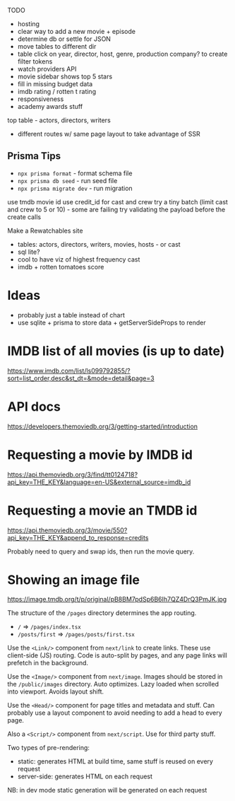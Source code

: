 TODO

- hosting
- clear way to add a new movie + episode
- determine db or settle for JSON
- move tables to different dir
- table click on year, director, host, genre, production company? to create filter tokens
- watch providers API
- movie sidebar shows top 5 stars
- fill in missing budget data
- imdb rating / rotten t rating
- responsiveness
- academy awards stuff

top table - actors, directors, writers

- different routes w/ same page layout to take advantage of SSR

## Prisma Tips

- `npx prisma format` - format schema file
- `npx prisma db seed` - run seed file
- `npx prisma migrate dev` - run migration

use tmdb movie id
use credit_id for cast and crew
try a tiny batch (limit cast and crew to 5 or 10) - some are failing
try validating the payload before the create calls

Make a Rewatchables site

- tables: actors, directors, writers, movies, hosts - or cast
- sql lite?
- cool to have viz of highest frequency cast
- imdb + rotten tomatoes score

# Ideas

- probably just a table instead of chart
- use sqlite + prisma to store data + getServerSideProps to render

# IMDB list of all movies (is up to date)

https://www.imdb.com/list/ls099792855/?sort=list_order,desc&st_dt=&mode=detail&page=3

# API docs

https://developers.themoviedb.org/3/getting-started/introduction

# Requesting a movie by IMDB id

https://api.themoviedb.org/3/find/tt0124718?api_key=THE_KEY&language=en-US&external_source=imdb_id

# Requesting a movie an TMDB id

https://api.themoviedb.org/3/movie/550?api_key=THE_KEY&append_to_response=credits

Probably need to query and swap ids, then run the movie query.

# Showing an image file

https://image.tmdb.org/t/p/original/pB8BM7pdSp6B6Ih7QZ4DrQ3PmJK.jpg

The structure of the `/pages` directory determines the app routing.

- `/` => `/pages/index.tsx`
- `/posts/first` => `/pages/posts/first.tsx`

Use the `<Link/>` component from `next/link` to create links.
These use client-side (JS) routing.
Code is auto-split by pages, and any page links will prefetch in the background.

Use the `<Image/>` component from `next/image`.
Images should be stored in the `/public/images` directory.
Auto optimizes.
Lazy loaded when scrolled into viewport.
Avoids layout shift.

Use the `<Head/>` component for page titles and metadata and stuff.
Can probably use a layout component to avoid needing to add a head to every page.

Also a `<Script/>` component from `next/script`.
Use for third party stuff.

Two types of pre-rendering:

- static: generates HTML at build time, same stuff is reused on every request
- server-side: generates HTML on each request

NB: in dev mode static generation will be generated on each request
